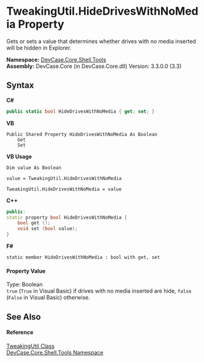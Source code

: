 # TweakingUtil.HideDrivesWithNoMedia Property 
 

Gets or sets a value that determines whether drives with no media inserted will be hidden in Explorer.

**Namespace:**&nbsp;<a href="N_DevCase_Core_Shell_Tools">DevCase.Core.Shell.Tools</a><br />**Assembly:**&nbsp;DevCase.Core (in DevCase.Core.dll) Version: 3.3.0.0 (3.3)

## Syntax

**C#**<br />
``` C#
public static bool HideDrivesWithNoMedia { get; set; }
```

**VB**<br />
``` VB
Public Shared Property HideDrivesWithNoMedia As Boolean
	Get
	Set
```

**VB Usage**<br />
``` VB Usage
Dim value As Boolean

value = TweakingUtil.HideDrivesWithNoMedia

TweakingUtil.HideDrivesWithNoMedia = value
```

**C++**<br />
``` C++
public:
static property bool HideDrivesWithNoMedia {
	bool get ();
	void set (bool value);
}
```

**F#**<br />
``` F#
static member HideDrivesWithNoMedia : bool with get, set

```


#### Property Value
Type: Boolean<br />`true` (`True` in Visual Basic) if drives with no media inserted are hide, `false` (`False` in Visual Basic) otherwise.

## See Also


#### Reference
<a href="T_DevCase_Core_Shell_Tools_TweakingUtil">TweakingUtil Class</a><br /><a href="N_DevCase_Core_Shell_Tools">DevCase.Core.Shell.Tools Namespace</a><br />